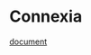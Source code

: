 # Connexia


[document](https://html-preview.github.io/?url=https://raw.githubusercontent.com/nanhemaurya/Connexia/refs/heads/docTest/Sources/document.html)
